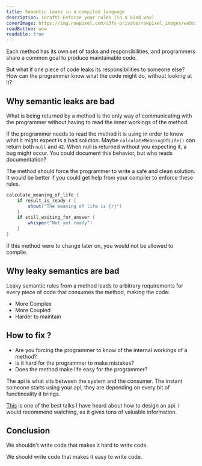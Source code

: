 ```yaml
---
title: Semantic leaks in a compiled language
description: (draft) Enforce your rules (in a kind way)
coverImage: https://img.rawpixel.com/s3fs-private/rawpixel_images/website_content/pd250-pdgekko00028-image_5.jpg?w=800&dpr=1&fit=default&crop=default&q=65&vib=3&con=3&usm=15&bg=F4F4F3&auto=format&ixlib=js-2.2.1&s=26f1c5cdb005be6bf328dee9ec6c3462
readButton: wow
readable: true
---
```


Each method has its own set of tasks and responsibilities,
and programmers share a common goal to produce maintainable code.

But what if one piece of code leaks its responsibilities to someone else?
How can the programmer know what the code might do, without looking at it?

## Why semantic leaks are bad

What is being returned by a method is the only way of communicating with the programmer
without having to read the inner workings of the method.

If the programmer needs to read the method it is using in order to know what it might expect is a bad solution.
Maybe `calculateMeaningOfLife()` can return both `null` and `42`.
When null is returned without you expecting it, a bug might occur.
You could document this behavior, but who reads documentation?


The method should force the programmer to write a safe and clean solution.
It would be better if you could get help from your compiler to enforce these rules.

```java
calculate_meaning_of_life {
    if result_is_ready r {
        shout("The meaning of life is {r}")
    }
    if still_waiting_for_answer {
        whisper("Not yet ready")
    }
}
```

If this method were to change later on, you would not be allowed to compile.

## Why leaky semantics are bad

Leaky semantic rules from a method leads to arbitrary requirements for every piece of code that consumes the method, making the code:

- More Complex
- More Coupled
- Harder to maintain

## How to fix ?

- Are you forcing the programmer to know of the internal workings of a method?
- Is it hard for the programmer to make mistakes?
- Does the method make life easy for the programmer?

The api is what sits between the system and the consumer.
The instant someone starts using your api, they are depending on every bit of functinoality it brings.

[This](https://www.youtube.com/watch?v=heh4OeB9A-c) is one of the best talks I have heard about how to design an api.
I would recommend watching, as it gives tons of valuable information.

## Conclusion

We shouldn't write code that makes it hard to write code.

We should write code that makes it easy to write code.